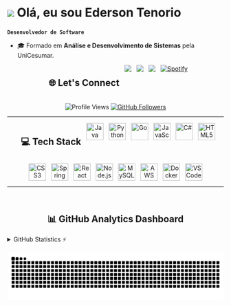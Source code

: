 # <picture><img src = "https://github.com/7oSkaaa/7oSkaaa/blob/main/Images/about_me.gif?raw=true" width = 50px></picture> **Olá, eu sou Ederson Tenorio**  
**`Desenvolvedor de Software`**

- 🎓 Formado em **Análise e Desenvolvimento de Sistemas** pela UniCesumar.

<div align="center" style="display: flex; flex-wrap: wrap; gap: 12px; justify-content: center"><br>
  
  ## **🌐 Let's Connect**
  <a href="https://linkedin.com/in/ederson-tenorio-890571220" target="_blank">
    <img src="https://img.shields.io/badge/LinkedIn-0077B5?style=for-the-badge&logo=linkedin&logoColor=white"></a>
  <a href="mailto:edersontenorios@gmail.com">
    <img src="https://img.shields.io/badge/Gmail-D14836?style=for-the-badge&logo=gmail&logoColor=white"></a>
  <a href="https://instagram.com/" target="_blank">
    <img src="https://img.shields.io/badge/-Instagram-%23E4405F?style=for-the-badge&logo=instagram&logoColor=white"></a>
  <a href="https://open.spotify.com/user/b5vsbpqt97mv22vu8s611u1bf">
    <img src="https://img.shields.io/badge/Spotify-1DB954?style=for-the-badge&logo=spotify&logoColor=white" alt="Spotify"></a>
</div>

<div align="center"><br>
  <img src="https://komarev.com/ghpvc/?username=EdersonTenorio&color=blueviolet" alt="Profile Views">
<a href="https://github.com/EdersonTenorio?tab=followers">
  <img src="https://img.shields.io/github/followers/EdersonTenorio?label=Followers&color=blueviolet&style=flat-square" alt="GitHub Followers"></a>
</div>

---

<div align="center" style="display: flex; flex-wrap: wrap; gap: 12px; justify-content: center"><br>

  ## **💻 Tech Stack**  
  <img src="https://cdn.jsdelivr.net/gh/devicons/devicon@latest/icons/java/java-original.svg" width="40" height="40" title="Java"/>
  <img src="https://cdn.jsdelivr.net/gh/devicons/devicon@latest/icons/python/python-original.svg" width="40" height="40" title="Python"/>
  <img src="https://cdn.jsdelivr.net/gh/devicons/devicon@latest/icons/go/go-original.svg" width="40" height="40" title="Go"/>
  <img src="https://cdn.jsdelivr.net/gh/devicons/devicon@latest/icons/javascript/javascript-original.svg" width="40" height="40" title="JavaScript"/>
  <img src="https://cdn.jsdelivr.net/gh/devicons/devicon@latest/icons/csharp/csharp-original.svg" width="40" height="40" title="C#"/>
  <img src="https://cdn.jsdelivr.net/gh/devicons/devicon@latest/icons/html5/html5-original.svg" width="40" height="40" title="HTML5"/>
  <img src="https://cdn.jsdelivr.net/gh/devicons/devicon@latest/icons/css3/css3-original.svg" width="40" height="40" title="CSS3"/>
  <img src="https://cdn.jsdelivr.net/gh/devicons/devicon@latest/icons/spring/spring-original.svg" width="40" height="40" title="Spring Boot"/>
  <img src="https://cdn.jsdelivr.net/gh/devicons/devicon@latest/icons/react/react-original.svg" width="40" height="40" title="React"/>
  <img src="https://cdn.jsdelivr.net/gh/devicons/devicon@latest/icons/nodejs/nodejs-original.svg" width="40" height="40" title="Node.js"/>
  <img src="https://cdn.jsdelivr.net/gh/devicons/devicon@latest/icons/mysql/mysql-original.svg" width="40" height="40" title="MySQL"/>
  <img src="https://cdn.jsdelivr.net/gh/devicons/devicon@latest/icons/amazonwebservices/amazonwebservices-original-wordmark.svg" width="40" height="40" title="AWS"/>
  <img src="https://cdn.jsdelivr.net/gh/devicons/devicon@latest/icons/docker/docker-original.svg" width="40" height="40" title="Docker"/>
  <img src="https://cdn.jsdelivr.net/gh/devicons/devicon@latest/icons/vscode/vscode-original.svg" width="40" height="40" title="VS Code"/>
</div>

---

<div align="center"><br>
  
## **📊 GitHub Analytics Dashboard**  
</div>

<details>
  <summary>GitHub Statistics ⚡</summary>
  
<div align="center"><br>

### 🚀 Overview
<img height="200em" src="https://github-readme-stats.vercel.app/api?username=EdersonTenorio&show_icons=true&theme=blueberry&hide_border=true&include_all_commits=true&count_private=true&show=reviews,discussions_started,discussions_answered">

### 💻 Most Used Programming Languages
<img height="200em" src="https://github-readme-stats.vercel.app/api/top-langs/?username=EdersonTenorio&layout=compact&theme=blueberry&hide_border=true&langs_count=8">

### 🔥 Contribution Streak
<img height="200em" src="https://streak-stats.demolab.com?user=EdersonTenorio&theme=blueberry&hide_border=true&date_format=j%20M%5B%20Y%5D&mode=weekly">

### 🏆 Trophies
<img height="200em" src="https://github-profile-trophy.vercel.app/?username=EdersonTenorio&theme=blueberry&no-frame=true&rank=SSS,SS,S,AAA,AA,A,B">

### 📈 Recent Activity
<img height="200em" src="https://github-readme-activity-graph.vercel.app/graph?username=EdersonTenorio&theme=blueberry&hide_border=true&area=true&custom_title=Atividade%20dos%20Últimos%2030%20Dias">

</div>
</details>

<div align=center><br>
 <img src="https://raw.githubusercontent.com/EdersonTenorio/EdersonTenorio/output/snake.svg" alt="Snake animation" />
</div>
